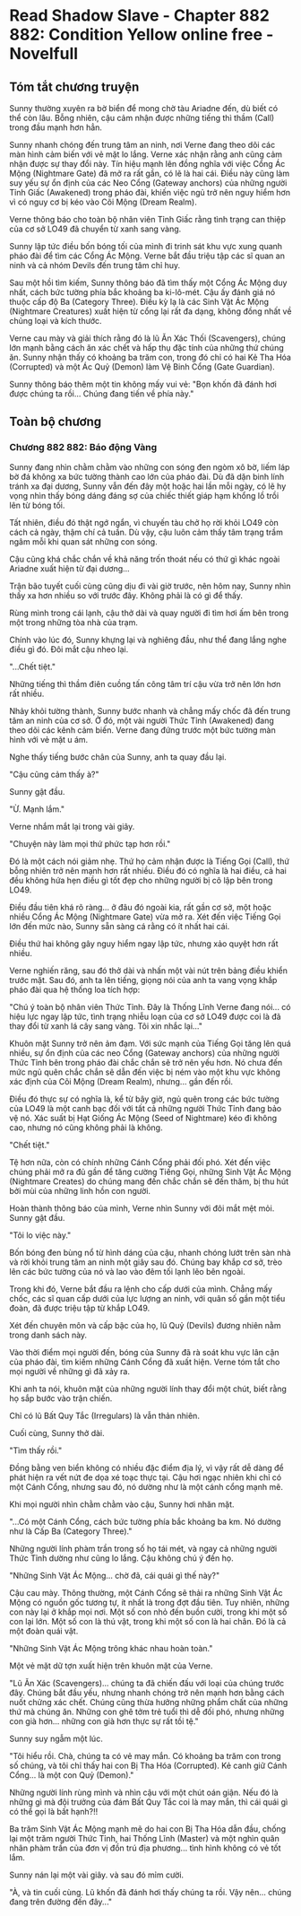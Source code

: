 # Read Shadow Slave - Chapter 882 882: Condition Yellow online free - Novelfull

## Tóm tắt chương truyện

Sunny thường xuyên ra bờ biển để mong chờ tàu Ariadne đến, dù biết có thể còn lâu. Bỗng nhiên, cậu cảm nhận được những tiếng thì thầm (Call) trong đầu mạnh hơn hẳn.

Sunny nhanh chóng đến trung tâm an ninh, nơi Verne đang theo dõi các màn hình cảm biến với vẻ mặt lo lắng. Verne xác nhận rằng anh cũng cảm nhận được sự thay đổi này. Tín hiệu mạnh lên đồng nghĩa với việc Cổng Ác Mộng (Nightmare Gate) đã mở ra rất gần, có lẽ là hai cái. Điều này cũng làm suy yếu sự ổn định của các Neo Cổng (Gateway anchors) của những người Tỉnh Giấc (Awakened) trong pháo đài, khiến việc ngủ trở nên nguy hiểm hơn vì có nguy cơ bị kéo vào Cõi Mộng (Dream Realm).

Verne thông báo cho toàn bộ nhân viên Tỉnh Giấc rằng tình trạng can thiệp của cơ sở LO49 đã chuyển từ xanh sang vàng.

Sunny lập tức điều bốn bóng tối của mình đi trinh sát khu vực xung quanh pháo đài để tìm các Cổng Ác Mộng. Verne bắt đầu triệu tập các sĩ quan an ninh và cả nhóm Devils đến trung tâm chỉ huy.

Sau một hồi tìm kiếm, Sunny thông báo đã tìm thấy một Cổng Ác Mộng duy nhất, cách bức tường phía bắc khoảng ba ki-lô-mét. Cậu ấy đánh giá nó thuộc cấp độ Ba (Category Three). Điều kỳ lạ là các Sinh Vật Ác Mộng (Nightmare Creatures) xuất hiện từ cổng lại rất đa dạng, không đồng nhất về chủng loại và kích thước.

Verne cau mày và giải thích rằng đó là lũ Ăn Xác Thối (Scavengers), chúng lớn mạnh bằng cách ăn xác chết và hấp thụ đặc tính của những thứ chúng ăn. Sunny nhận thấy có khoảng ba trăm con, trong đó chỉ có hai Kẻ Tha Hóa (Corrupted) và một Ác Quỷ (Demon) làm Vệ Binh Cổng (Gate Guardian).

Sunny thông báo thêm một tin không mấy vui vẻ: "Bọn khốn đã đánh hơi được chúng ta rồi... Chúng đang tiến về phía này."

## Toàn bộ chương

### Chương 882 882: Báo động Vàng

Sunny đang nhìn chằm chằm vào những con sóng đen ngòm xô bờ, liếm láp bờ đá không xa bức tường thành cao lớn của pháo đài. Dù đã dặn binh lính tránh xa đại dương, Sunny vẫn đến đây một hoặc hai lần mỗi ngày, có lẽ hy vọng nhìn thấy bóng dáng đáng sợ của chiếc thiết giáp hạm khổng lồ trồi lên từ bóng tối.

Tất nhiên, điều đó thật ngớ ngẩn, vì chuyến tàu chở họ rời khỏi LO49 còn cách cả ngày, thậm chí cả tuần. Dù vậy, cậu luôn cảm thấy tâm trạng trầm ngâm mỗi khi quan sát những con sóng.

Cậu cũng khá chắc chắn về khả năng trốn thoát nếu có thứ gì khác ngoài Ariadne xuất hiện từ đại dương...

Trận bão tuyết cuối cùng cũng dịu đi vài giờ trước, nên hôm nay, Sunny nhìn thấy xa hơn nhiều so với trước đây. Không phải là có gì để thấy.

Rùng mình trong cái lạnh, cậu thở dài và quay người đi tìm hơi ấm bên trong một trong những tòa nhà của trạm.

Chính vào lúc đó, Sunny khựng lại và nghiêng đầu, như thể đang lắng nghe điều gì đó. Đôi mắt cậu nheo lại.

"...Chết tiệt."

Những tiếng thì thầm điên cuồng tấn công tâm trí cậu vừa trở nên lớn hơn rất nhiều.

Nhảy khỏi tường thành, Sunny bước nhanh và chẳng mấy chốc đã đến trung tâm an ninh của cơ sở. Ở đó, một vài người Thức Tỉnh (Awakened) đang theo dõi các kênh cảm biến. Verne đang đứng trước một bức tường màn hình với vẻ mặt u ám.

Nghe thấy tiếng bước chân của Sunny, anh ta quay đầu lại.

"Cậu cũng cảm thấy à?"

Sunny gật đầu.

"Ừ. Mạnh lắm."

Verne nhắm mắt lại trong vài giây.

"Chuyện này làm mọi thứ phức tạp hơn rồi."

Đó là một cách nói giảm nhẹ. Thứ họ cảm nhận được là Tiếng Gọi (Call), thứ bỗng nhiên trở nên mạnh hơn rất nhiều. Điều đó có nghĩa là hai điều, cả hai đều không hứa hẹn điều gì tốt đẹp cho những người bị cô lập bên trong LO49.

Điều đầu tiên khá rõ ràng... ở đâu đó ngoài kia, rất gần cơ sở, một hoặc nhiều Cổng Ác Mộng (Nightmare Gate) vừa mở ra. Xét đến việc Tiếng Gọi lớn đến mức nào, Sunny sẵn sàng cá rằng có ít nhất hai cái.

Điều thứ hai không gây nguy hiểm ngay lập tức, nhưng xảo quyệt hơn rất nhiều.

Verne nghiến răng, sau đó thở dài và nhấn một vài nút trên bảng điều khiển trước mặt. Sau đó, anh ta lên tiếng, giọng nói của anh ta vang vọng khắp pháo đài qua hệ thống loa tích hợp:

"Chú ý toàn bộ nhân viên Thức Tỉnh. Đây là Thống Lĩnh Verne đang nói... có hiệu lực ngay lập tức, tình trạng nhiễu loạn của cơ sở LO49 được coi là đã thay đổi từ xanh lá cây sang vàng. Tôi xin nhắc lại..."

Khuôn mặt Sunny trở nên ảm đạm. Với sức mạnh của Tiếng Gọi tăng lên quá nhiều, sự ổn định của các neo Cổng (Gateway anchors) của những người Thức Tỉnh bên trong pháo đài chắc chắn sẽ trở nên yếu hơn. Nó chưa đến mức ngủ quên chắc chắn sẽ dẫn đến việc bị ném vào một khu vực không xác định của Cõi Mộng (Dream Realm), nhưng... gần đến rồi.

Điều đó thực sự có nghĩa là, kể từ bây giờ, ngủ quên trong các bức tường của LO49 là một canh bạc đối với tất cả những người Thức Tỉnh đang bảo vệ nó. Xác suất bị Hạt Giống Ác Mộng (Seed of Nightmare) kéo đi không cao, nhưng nó cũng không phải là không.

"Chết tiệt."

Tệ hơn nữa, còn có chính những Cánh Cổng phải đối phó. Xét đến việc chúng phải mở ra đủ gần để tăng cường Tiếng Gọi, những Sinh Vật Ác Mộng (Nightmare Creates) do chúng mang đến chắc chắn sẽ đến thăm, bị thu hút bởi mùi của những linh hồn con người.

Hoàn thành thông báo của mình, Verne nhìn Sunny với đôi mắt mệt mỏi. Sunny gật đầu.

"Tôi lo việc này."

Bốn bóng đen bùng nổ từ hình dáng của cậu, nhanh chóng lướt trên sàn nhà và rời khỏi trung tâm an ninh một giây sau đó. Chúng bay khắp cơ sở, trèo lên các bức tường của nó và lao vào đêm tối lạnh lẽo bên ngoài.

Trong khi đó, Verne bắt đầu ra lệnh cho cấp dưới của mình. Chẳng mấy chốc, các sĩ quan cấp dưới của lực lượng an ninh, với quân số gần một tiểu đoàn, đã được triệu tập từ khắp LO49.

Xét đến chuyên môn và cấp bậc của họ, lũ Quỷ (Devils) đương nhiên nằm trong danh sách này.

Vào thời điểm mọi người đến, bóng của Sunny đã rà soát khu vực lân cận của pháo đài, tìm kiếm những Cánh Cổng đã xuất hiện. Verne tóm tắt cho mọi người về những gì đã xảy ra.

Khi anh ta nói, khuôn mặt của những người lính thay đổi một chút, biết rằng họ sắp bước vào trận chiến.

Chỉ có lũ Bất Quy Tắc (Irregulars) là vẫn thản nhiên.

Cuối cùng, Sunny thở dài.

"Tìm thấy rồi."

Đồng bằng ven biển không có nhiều đặc điểm địa lý, vì vậy rất dễ dàng để phát hiện ra vết nứt đe dọa xé toạc thực tại. Cậu hơi ngạc nhiên khi chỉ có một Cánh Cổng, nhưng sau đó, nó dường như là một cánh cổng mạnh mẽ.

Khi mọi người nhìn chằm chằm vào cậu, Sunny hơi nhăn mặt.

"...Có một Cánh Cổng, cách bức tường phía bắc khoảng ba km. Nó dường như là Cấp Ba (Category Three)."

Những người lính phàm trần trong số họ tái mét, và ngay cả những người Thức Tỉnh dường như cũng lo lắng. Cậu không chú ý đến họ.

"Những Sinh Vật Ác Mộng... chờ đã, cái quái gì thế này?"

Cậu cau mày. Thông thường, một Cánh Cổng sẽ thải ra những Sinh Vật Ác Mộng có nguồn gốc tương tự, ít nhất là trong đợt đầu tiên. Tuy nhiên, những con này lại ở khắp mọi nơi. Một số con nhỏ đến buồn cười, trong khi một số con lại lớn. Một số con là thú vật, trong khi một số con là hai chân. Đó là cả một đoàn quái vật.

"Những Sinh Vật Ác Mộng trông khác nhau hoàn toàn."

Một vẻ mặt dữ tợn xuất hiện trên khuôn mặt của Verne.

"Lũ Ăn Xác (Scavengers)... chúng ta đã chiến đấu với loại của chúng trước đây. Chúng bắt đầu yếu, nhưng nhanh chóng trở nên mạnh hơn bằng cách nuốt chửng xác chết. Chúng cũng thừa hưởng những phẩm chất của những thứ mà chúng ăn. Những con ghê tởm trẻ tuổi thì dễ đối phó, nhưng những con già hơn... những con già hơn thực sự rất tồi tệ."

Sunny suy ngẫm một lúc.

"Tôi hiểu rồi. Chà, chúng ta có vẻ may mắn. Có khoảng ba trăm con trong số chúng, và tôi chỉ thấy hai con Bị Tha Hóa (Corrupted). Kẻ canh giữ Cánh Cổng... là một con Quỷ (Demon)."

Những người lính rùng mình và nhìn cậu với một chút oán giận. Nếu đó là những gì mà đội trưởng của đám Bất Quy Tắc coi là may mắn, thì cái quái gì có thể gọi là bất hạnh?!!

Ba trăm Sinh Vật Ác Mộng mạnh mẽ do hai con Bị Tha Hóa dẫn đầu, chống lại một trăm người Thức Tỉnh, hai Thống Lĩnh (Master) và một nghìn quân nhân phàm trần của đơn vị đồn trú địa phương... tình hình không có vẻ tốt lắm.

Sunny nán lại một vài giây. và sau đó mỉm cười.

"À, và tin cuối cùng. Lũ khốn đã đánh hơi thấy chúng ta rồi. Vậy nên... chúng đang trên đường đến đây..."